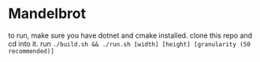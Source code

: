 # Mandelbrot


to run, make sure you have dotnet and cmake installed. 
clone this repo and cd into it. run `./build.sh && ./run.sh [width] [height] [granularity (50 recommended)]`